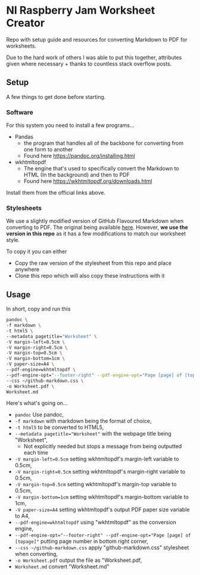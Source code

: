 # NI Raspberry Jam Worksheet Creator

Repo with setup guide and resources for converting Markdown to PDF for worksheets.

Due to the hard work of others I was able to put this together, attributes given where necessary + thanks to countless stack overflow posts.

## Setup

A few things to get done before starting.

### Software

For this system you need to install a few programs...
- Pandas
  - the program that handles all of the backbone for converting from one form to another
  - Found here https://pandoc.org/installing.html
- wkhtmltopdf
  - The engine that's used to specifically convert the Markdown to HTML (In the background) and then to PDF
  - Found here https://wkhtmltopdf.org/downloads.html

Install them from the official links above.

### Stylesheets

We use a slightly modified version of GitHub Flavoured Markdown when converting to PDF. The original being available [here](https://gist.github.com/tuzz/3331384). However, **we use the version in this repo** as it has a few modifications to match our worksheet style.

To copy it you can either
- Copy the raw version of the stylesheet from this repo and place anywhere
- Clone this repo which will also copy these instructions with it

## Usage

In short, copy and run this

```bash
pandoc \
-f markdown \
-t html5 \
--metadata pagetitle="Worksheet" \
-V margin-left=0.5cm \
-V margin-right=0.5cm \
-V margin-top=0.5cm \
-V margin-bottom=1cm \
-V paper-size=A4 \
--pdf-engine=wkhtmltopdf \
--pdf-engine-opt="--footer-right" --pdf-engine-opt="Page [page] of [topage]" \
--css ~/github-markdown.css \
-o Worksheet.pdf \
Worksheet.md
```

Here's what's going on...
- `pandoc` Use pandoc,
- `-f markdown` with markdown being the format of choice,
- `-t html5` to be converted to HTML5,
- `--metadata pagetitle="Worksheet"` with the webpage title being "Worksheet",
  - Not explicitly needed but stops a message from being outputted each time
- `-V margin-left=0.5cm` setting wkhtmltopdf's margin-left variable to 0.5cm,
- `-V margin-right=0.5cm` setting wkhtmltopdf's margin-right variable to 0.5cm,
- `-V margin-top=0.5cm` setting wkhtmltopdf's margin-top variable to 0.5cm,
- `-V margin-bottom=1cm` setting wkhtmltopdf's margin-bottom variable to 1cm,
- `-V paper-size=A4` setting wkhtmltopdf's output PDF paper size variable to A4,
- `--pdf-engine=wkhtmltopdf` using "wkhtmltopdf" as the conversion engine,
- `--pdf-engine-opt="--footer-right" --pdf-engine-opt="Page [page] of [topage]"` putting page number in bottom right corner,
- `--css ~/github-markdown.css` apply "github-markdown.css" stylesheet when converting,
- `-o Worksheet.pdf` output the file as "Worksheet.pdf,
- `Worksheet.md` convert "Worksheet.md"
